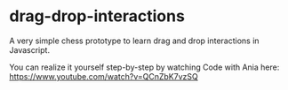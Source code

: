 # drag-drop-interactions
A very simple chess prototype to learn drag and drop interactions in Javascript.

You can realize it yourself step-by-step by watching Code with Ania here: https://www.youtube.com/watch?v=QCnZbK7vzSQ
